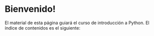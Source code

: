 # Bienvenido! 

El material de esta página guiará el curso de introducción a Python. El índice de contenidos es el siguiente:

```{tableofcontents}
```
